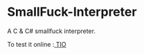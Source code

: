 # SmallFuck-Interpreter
A C & C# smallfuck interpreter.

To test it online :[ TIO ](https://tio.run/##jVTBjtowED07XzHNYTeEAqHqoYKQSuXQy1ZdaQ89RFnJGANWsg6ynW6rVb6djhPDhuyC6kvs8Zs3z6M3YXrESsUPh0oLuYWHv9rwp7nXPY2XZVFwZkQp9fg7l1wJNvc8VlCt4V6VW0Wf4MUjHtGGGsHgdynW8IMKGWijkCfNgKqtHlgQaUOwd3kL8BO7wtiuNEyyOI3DzJ8jdFWWBeauqaHfqFwjVvJnaKLTaBJ@ij5/CSeZRT4YyvJYSJPASuGWm597Ll3C62UwsOAKtyDkmv9BQIQvIWRTqqCJNhH8xEeB4zsut2YHNzcuJT7pcVcIHw4HSGJfR9iOKmBI4/JT0Qgk@lkYtguYBbZIwqjmcJvczpoTmUyW2OCy4ONfShh@JyQP/AT8RjOupvxw6E4rxWk@7/DEV3niHs9odIknvMoTdng2wbETacOZwWIBRlV80ALIm2vY0EJzl89xexFoaS4pTK8qTEEsXqLa/wiio/RDr8RRYsct4/tK74JT0puy2dWy2VljurTLskJnJRAda1qTndUt98EARjC9VBlc5TXf0Kowsz6stha2HuYULWbnA1bo1pNRO547Ux742CjATq2@@lN/5kfuCbXXRzZvbC@Po5K3o5K/NxB5OxCuJvYjt9ZoOu@a0NPxeOreqyt6EID/UFcT/AvVXn04/AM)
